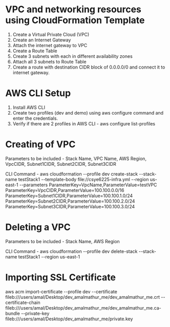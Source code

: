 # VPC and networking resources using CloudFormation Template

1. Create a Virtual Private Cloud (VPC)
2. Create an Internet Gateway
3. Attach the internet gateway to VPC
4. Create a Route Table
5. Create 3 subnets with each in different availability zones
6. Attach all 3 subnets to Route Table
7. Create a route with destination CIDR block of 0.0.0.0/0 and connect it to internet gateway.

# AWS CLI Setup

1. Install AWS CLI
2. Create two profiles (dev and demo) using aws configure command and enter the credentials.
3. Verify if there are 2 profiles in AWS CLI - aws configure list-profiles

# Creating of VPC

Parameters to be included - Stack Name, VPC Name, AWS Region, VpcCIDR, Subnet1CIDR, Subnet2CIDR, Subnet3CIDR

CLI Command -
aws cloudformation --profile dev create-stack --stack-name testStack1 --template-body file://csye6225-infra.yml --region us-east-1 --parameters ParameterKey=VpcName,ParameterValue=testVPC ParameterKey=VpcCIDR,ParameterValue=100.100.0.0/16 ParameterKey=Subnet1CIDR,ParameterValue=100.100.1.0/24 ParameterKey=Subnet2CIDR,ParameterValue=100.100.2.0/24 ParameterKey=Subnet3CIDR,ParameterValue=100.100.3.0/24

# Deleting a VPC

Parameters to be included - Stack Name, AWS Region

CLI Command -
aws cloudformation --profile dev delete-stack --stack-name testStack1 --region us-east-1

# Importing SSL Certificate
aws acm import-certificate --profile dev --certificate fileb:///users/amal/Desktop/dev_amalmathur_me/dev_amalmathur_me.crt --certificate-chain fileb:///users/amal/Desktop/dev_amalmathur_me/dev_amalmathur_me.ca-bundle --private-key fileb:///users/amal/Desktop/dev_amalmathur_me/private.key

